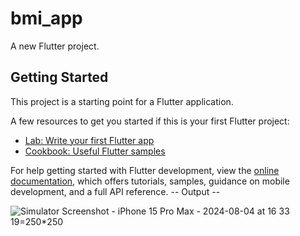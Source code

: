 # bmi_app

A new Flutter project.

## Getting Started

This project is a starting point for a Flutter application.

A few resources to get you started if this is your first Flutter project:

- [Lab: Write your first Flutter app](https://docs.flutter.dev/get-started/codelab)
- [Cookbook: Useful Flutter samples](https://docs.flutter.dev/cookbook)

For help getting started with Flutter development, view the
[online documentation](https://docs.flutter.dev/), which offers tutorials,
samples, guidance on mobile development, and a full API reference.
--  Output --


![Simulator Screenshot - iPhone 15 Pro Max - 2024-08-04 at 16 33 19=250*250](https://github.com/user-attachments/assets/b0f59806-b6d9-4914-b2f7-d5d65927a2cc)

